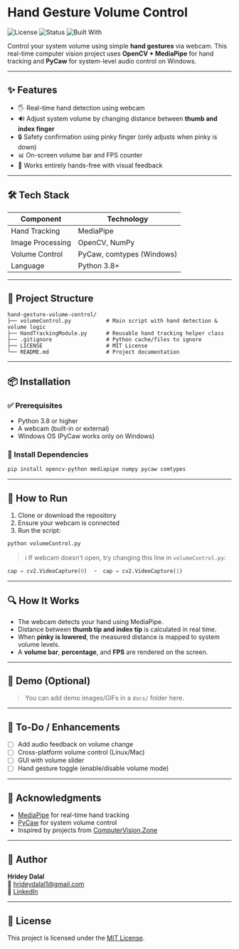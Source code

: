 # Hand Gesture Volume Control

![License](https://img.shields.io/badge/License-MIT-blue.svg)
![Status](https://img.shields.io/badge/status-active-brightgreen)
![Built With](https://img.shields.io/badge/Tech-OpenCV%20%7C%20MediaPipe%20%7C%20PyCaw-blue)

Control your system volume using simple **hand gestures** via webcam. This real-time computer vision project uses **OpenCV + MediaPipe** for hand tracking and **PyCaw** for system-level audio control on Windows.

---

## ✨ Features

- 🖐️ Real-time hand detection using webcam
- 🔊 Adjust system volume by changing distance between **thumb and index finger**
- 🔒 Safety confirmation using pinky finger (only adjusts when pinky is down)
- 📊 On-screen volume bar and FPS counter
- 🧠 Works entirely hands-free with visual feedback

---

## 🛠️ Tech Stack

| Component        | Technology             |
|------------------|-------------------------|
| Hand Tracking    | MediaPipe               |
| Image Processing | OpenCV, NumPy           |
| Volume Control   | PyCaw, comtypes (Windows) |
| Language         | Python 3.8+             |

---

## 📁 Project Structure

```
hand-gesture-volume-control/
├── volumeControl.py           # Main script with hand detection & volume logic
├── HandTrackingModule.py      # Reusable hand tracking helper class
├── .gitignore                 # Python cache/files to ignore
├── LICENSE                    # MIT License
└── README.md                  # Project documentation
```

---

## 📦 Installation

### ✅ Prerequisites

- Python 3.8 or higher
- A webcam (built-in or external)
- Windows OS (PyCaw works only on Windows)

### 🧪 Install Dependencies

```bash
pip install opencv-python mediapipe numpy pycaw comtypes
```

---

## 🚀 How to Run

1. Clone or download the repository
2. Ensure your webcam is connected
3. Run the script:

```bash
python volumeControl.py
```

> ℹ️ If webcam doesn't open, try changing this line in `volumeControl.py`:

```python
cap = cv2.VideoCapture(0)  ➝  cap = cv2.VideoCapture(1)
```

---

## 🔍 How It Works

- The webcam detects your hand using MediaPipe.
- Distance between **thumb tip and index tip** is calculated in real time.
- When **pinky is lowered**, the measured distance is mapped to system volume levels.
- A **volume bar**, **percentage**, and **FPS** are rendered on the screen.

---

## 📸 Demo (Optional)

> You can add demo images/GIFs in a `docs/` folder here.

---

## 📌 To-Do / Enhancements

- [ ] Add audio feedback on volume change
- [ ] Cross-platform volume control (Linux/Mac)
- [ ] GUI with volume slider
- [ ] Hand gesture toggle (enable/disable volume mode)

---

## 🙏 Acknowledgments

- [MediaPipe](https://mediapipe.dev/) for real-time hand tracking  
- [PyCaw](https://github.com/AndreMiras/pycaw) for system volume control  
- Inspired by projects from [ComputerVision.Zone](https://www.computervision.zone/)

---

## 👤 Author

**Hridey Dalal**  
📧 [hrideydalal1@gmail.com](mailto:hrideydalal1@gmail.com)  
🔗 [LinkedIn](https://www.linkedin.com/in/hridey-/)

---

## 📄 License

This project is licensed under the [MIT License](LICENSE).
